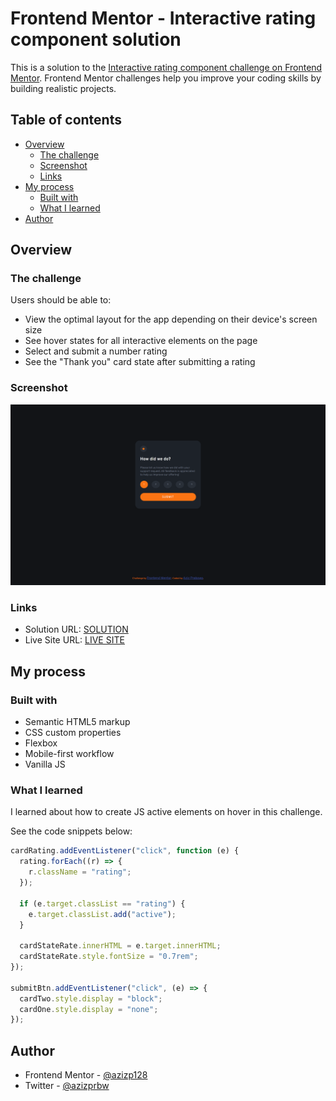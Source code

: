 # Frontend Mentor - Interactive rating component solution

This is a solution to the [Interactive rating component challenge on Frontend Mentor](https://www.frontendmentor.io/challenges/interactive-rating-component-koxpeBUmI). Frontend Mentor challenges help you improve your coding skills by building realistic projects.

## Table of contents

- [Overview](#overview)
  - [The challenge](#the-challenge)
  - [Screenshot](#screenshot)
  - [Links](#links)
- [My process](#my-process)
  - [Built with](#built-with)
  - [What I learned](#what-i-learned)
- [Author](#author)

## Overview

### The challenge

Users should be able to:

- View the optimal layout for the app depending on their device's screen size
- See hover states for all interactive elements on the page
- Select and submit a number rating
- See the "Thank you" card state after submitting a rating

### Screenshot

![SCREENSHOT](./images/Screenshot.png)

### Links

- Solution URL: [SOLUTION](https://your-solution-url.com)
- Live Site URL: [LIVE SITE](https://your-live-site-url.com)

## My process

### Built with

- Semantic HTML5 markup
- CSS custom properties
- Flexbox
- Mobile-first workflow
- Vanilla JS

### What I learned

I learned about how to create JS active elements on hover in this challenge.

See the code snippets below:

```js
cardRating.addEventListener("click", function (e) {
  rating.forEach((r) => {
    r.className = "rating";
  });

  if (e.target.classList == "rating") {
    e.target.classList.add("active");
  }

  cardStateRate.innerHTML = e.target.innerHTML;
  cardStateRate.style.fontSize = "0.7rem";
});

submitBtn.addEventListener("click", (e) => {
  cardTwo.style.display = "block";
  cardOne.style.display = "none";
});
```

## Author

- Frontend Mentor - [@azizp128](https://www.frontendmentor.io/profile/azizp128)
- Twitter - [@azizprbw](https://www.twitter.com/azizprbw)
